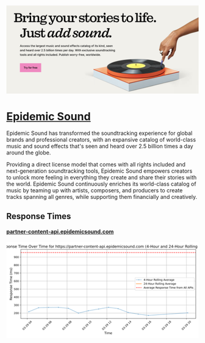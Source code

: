[![Visit Epidemic Sound](imagePreview.png)](https://www.epidemicsound.com)

# [Epidemic Sound](https://www.epidemicsound.com)

Epidemic Sound has transformed the soundtracking experience for global brands and professional creators, with an expansive catalog of world-class music and sound effects that's seen and heard over 2.5 billion times a day around the globe.

Providing a direct license model that comes with all rights included and next-generation soundtracking tools, Epidemic Sound empowers creators to unlock more feeling in everything they create and share their stories with the world. Epidemic Sound continuously enriches its world-class catalog of music by teaming up with artists, composers, and producers to create tracks spanning all genres, while supporting them financially and creatively.

## Response Times

#### [partner-content-api.epidemicsound.com](https://partner-content-api.epidemicsound.com)

![partner-content-api.epidemicsound.com](response-time-charts/706172746e65722d636f6e74656e742d6170692e65706964656d6963736f756e642e636f6d.svg)
